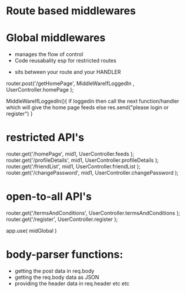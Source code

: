 <!-- TYPES OF MIDDLEWARE: -->
# Route based middlewares
# Global middlewares



<!-- // router.post('/getHomePage', middleware  ,  UserController.homePage  ); //HANDLER
//TOO MANY REQUESTS..plz wait for sometime -->

<!-- WHY Middleware -->
- manages the flow of control
- Code reusabality esp for restricted routes

<!-- What -->
- sits between your route and your HANDLER

<!-- eg. -->

router.post('/getHomePage', MiddleWareIfLoggedIn  ,  UserController.homePage  );


MiddleWareIfLoggedIn(){
    if loggedin then call the next function/handler which will give the home page feeds
    else res.send("please login or register")
}


<!-- e.g. restricted and open-to-all APIs can be handled like below now -->
# restricted API's
 router.get('/homePage', mid1,   UserController.feeds  );
 router.get('/profileDetails', mid1,   UserController.profileDetails  );
 router.get('/friendList', mid1,   UserController.friendList  );
 router.get('/changePassword', mid1,   UserController.changePassword );
# open-to-all API's
 router.get('/termsAndConditions',  UserController.termsAndConditions );
 router.get('/register',  UserController.register );

<!-- GLOBAL MW -->
app.use( midGlobal )

# body-parser functions:
- getting the post data in req.body
- getting the req.body data as JSON
- providing the header data in req.header
etc etc